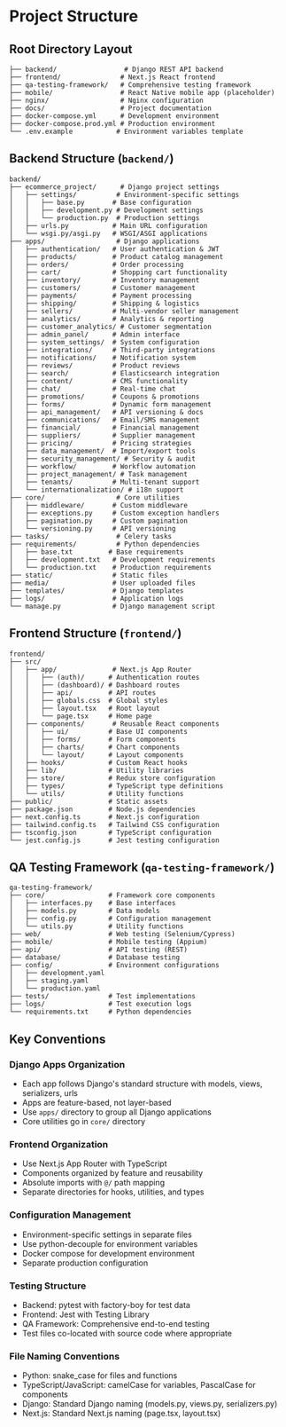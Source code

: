 # Project Structure

## Root Directory Layout
```
├── backend/                 # Django REST API backend
├── frontend/               # Next.js React frontend
├── qa-testing-framework/   # Comprehensive testing framework
├── mobile/                 # React Native mobile app (placeholder)
├── nginx/                  # Nginx configuration
├── docs/                   # Project documentation
├── docker-compose.yml      # Development environment
├── docker-compose.prod.yml # Production environment
└── .env.example           # Environment variables template
```

## Backend Structure (`backend/`)
```
backend/
├── ecommerce_project/      # Django project settings
│   ├── settings/          # Environment-specific settings
│   │   ├── base.py       # Base configuration
│   │   ├── development.py # Development settings
│   │   └── production.py  # Production settings
│   ├── urls.py           # Main URL configuration
│   └── wsgi.py/asgi.py   # WSGI/ASGI applications
├── apps/                  # Django applications
│   ├── authentication/   # User authentication & JWT
│   ├── products/         # Product catalog management
│   ├── orders/           # Order processing
│   ├── cart/             # Shopping cart functionality
│   ├── inventory/        # Inventory management
│   ├── customers/        # Customer management
│   ├── payments/         # Payment processing
│   ├── shipping/         # Shipping & logistics
│   ├── sellers/          # Multi-vendor seller management
│   ├── analytics/        # Analytics & reporting
│   ├── customer_analytics/ # Customer segmentation
│   ├── admin_panel/      # Admin interface
│   ├── system_settings/  # System configuration
│   ├── integrations/     # Third-party integrations
│   ├── notifications/    # Notification system
│   ├── reviews/          # Product reviews
│   ├── search/           # Elasticsearch integration
│   ├── content/          # CMS functionality
│   ├── chat/             # Real-time chat
│   ├── promotions/       # Coupons & promotions
│   ├── forms/            # Dynamic form management
│   ├── api_management/   # API versioning & docs
│   ├── communications/   # Email/SMS management
│   ├── financial/        # Financial management
│   ├── suppliers/        # Supplier management
│   ├── pricing/          # Pricing strategies
│   ├── data_management/  # Import/export tools
│   ├── security_management/ # Security & audit
│   ├── workflow/         # Workflow automation
│   ├── project_management/ # Task management
│   ├── tenants/          # Multi-tenant support
│   └── internationalization/ # i18n support
├── core/                  # Core utilities
│   ├── middleware/       # Custom middleware
│   ├── exceptions.py     # Custom exception handlers
│   ├── pagination.py     # Custom pagination
│   └── versioning.py     # API versioning
├── tasks/                 # Celery tasks
├── requirements/          # Python dependencies
│   ├── base.txt         # Base requirements
│   ├── development.txt   # Development requirements
│   └── production.txt    # Production requirements
├── static/               # Static files
├── media/                # User uploaded files
├── templates/            # Django templates
├── logs/                 # Application logs
└── manage.py             # Django management script
```

## Frontend Structure (`frontend/`)
```
frontend/
├── src/
│   ├── app/              # Next.js App Router
│   │   ├── (auth)/      # Authentication routes
│   │   ├── (dashboard)/ # Dashboard routes
│   │   ├── api/         # API routes
│   │   ├── globals.css  # Global styles
│   │   ├── layout.tsx   # Root layout
│   │   └── page.tsx     # Home page
│   ├── components/       # Reusable React components
│   │   ├── ui/          # Base UI components
│   │   ├── forms/       # Form components
│   │   ├── charts/      # Chart components
│   │   └── layout/      # Layout components
│   ├── hooks/           # Custom React hooks
│   ├── lib/             # Utility libraries
│   ├── store/           # Redux store configuration
│   ├── types/           # TypeScript type definitions
│   └── utils/           # Utility functions
├── public/              # Static assets
├── package.json         # Node.js dependencies
├── next.config.ts       # Next.js configuration
├── tailwind.config.ts   # Tailwind CSS configuration
├── tsconfig.json        # TypeScript configuration
└── jest.config.js       # Jest testing configuration
```

## QA Testing Framework (`qa-testing-framework/`)
```
qa-testing-framework/
├── core/                # Framework core components
│   ├── interfaces.py    # Base interfaces
│   ├── models.py        # Data models
│   ├── config.py        # Configuration management
│   └── utils.py         # Utility functions
├── web/                 # Web testing (Selenium/Cypress)
├── mobile/              # Mobile testing (Appium)
├── api/                 # API testing (REST)
├── database/            # Database testing
├── config/              # Environment configurations
│   ├── development.yaml
│   ├── staging.yaml
│   └── production.yaml
├── tests/               # Test implementations
├── logs/                # Test execution logs
└── requirements.txt     # Python dependencies
```

## Key Conventions

### Django Apps Organization
- Each app follows Django's standard structure with models, views, serializers, urls
- Apps are feature-based, not layer-based
- Use `apps/` directory to group all Django applications
- Core utilities go in `core/` directory

### Frontend Organization
- Use Next.js App Router with TypeScript
- Components organized by feature and reusability
- Absolute imports with `@/` path mapping
- Separate directories for hooks, utilities, and types

### Configuration Management
- Environment-specific settings in separate files
- Use python-decouple for environment variables
- Docker compose for development environment
- Separate production configuration

### Testing Structure
- Backend: pytest with factory-boy for test data
- Frontend: Jest with Testing Library
- QA Framework: Comprehensive end-to-end testing
- Test files co-located with source code where appropriate

### File Naming Conventions
- Python: snake_case for files and functions
- TypeScript/JavaScript: camelCase for variables, PascalCase for components
- Django: Standard Django naming (models.py, views.py, serializers.py)
- Next.js: Standard Next.js naming (page.tsx, layout.tsx)